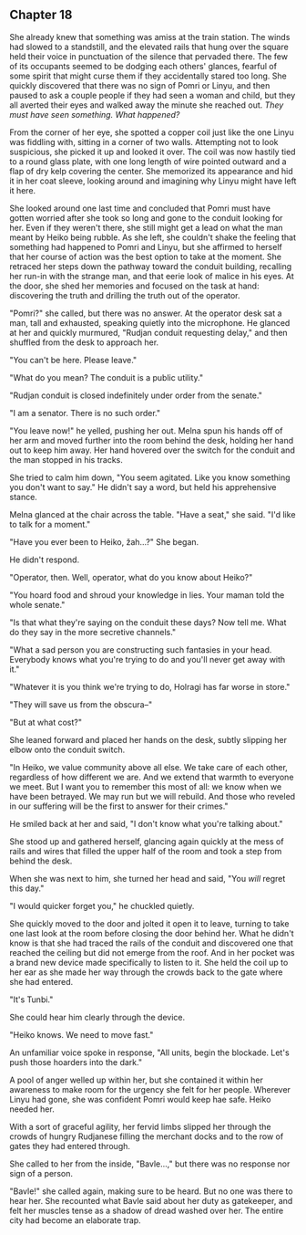## Chapter 18

She already knew that something was amiss at the train station. The winds had slowed to a standstill, and the elevated rails that hung over the square held their voice in punctuation of the silence that pervaded there. The few of its occupants seemed to be dodging each others' glances, fearful of some spirit that might curse them if they accidentally stared too long. She quickly discovered that there was no sign of Pomri or Linyu, and then paused to ask a couple people if they had seen a woman and child, but they all averted their eyes and walked away the minute she reached out. *They must have seen something. What happened?*

From the corner of her eye, she spotted a copper coil just like the one Linyu was fiddling with, sitting in a corner of two walls. Attempting not to look suspicious, she picked it up and looked it over. The coil was now hastily tied to a round glass plate, with one long length of wire pointed outward and a flap of dry kelp covering the center. She memorized its appearance and hid it in her coat sleeve, looking around and imagining why Linyu might have left it here.

She looked around one last time and concluded that Pomri must have gotten worried after she took so long and gone to the conduit looking for her. Even if they weren't there, she still might get a lead on what the man meant by Heiko being rubble. As she left, she couldn't shake the feeling that something had happened to Pomri and Linyu, but she affirmed to herself that her course of action was the best option to take at the moment. She retraced her steps down the pathway toward the conduit building, recalling her run-in with the strange man, and that eerie look of malice in his eyes. At the door, she shed her memories and focused on the task at hand: discovering the truth and drilling the truth out of the operator.

"Pomri?" she called, but there was no answer. At the operator desk sat a man, tall and exhausted, speaking quietly into the microphone. He glanced at her and quickly murmured, "Rudjan conduit requesting delay," and then shuffled from the desk to approach her.

"You can't be here. Please leave."

"What do you mean? The conduit is a public utility."

"Rudjan conduit is closed indefinitely under order from the senate."

"I am a senator. There is no such order."

"You leave now!" he yelled, pushing her out. Melna spun his hands off of her arm and moved further into the room behind the desk, holding her hand out to keep him away. Her hand hovered over the switch for the conduit and the man stopped in his tracks. 

She tried to calm him down, "You seem agitated. Like you know something you don't want to say." He didn't say a word, but held his apprehensive stance.

Melna glanced at the chair across the table. "Have a seat," she said. "I'd like to talk for a moment."

"Have you ever been to Heiko, žah...?" She began.

He didn't respond.

"Operator, then. Well, operator, what do you know about Heiko?"

"You hoard food and shroud your knowledge in lies. Your maman told the whole senate."

"Is that what they're saying on the conduit these days? Now tell me. What do they say in the more secretive channels."

"What a sad person you are constructing such fantasies in your head. Everybody knows what you're trying to do and you'll never get away with it."

"Whatever it is you think we're trying to do, Holragi has far worse in store." 

"They will save us from the obscura–"

"But at what cost?"

She leaned forward and placed her hands on the desk, subtly slipping her elbow onto the conduit switch.

"In Heiko, we value community above all else. We take care of each other, regardless of how different we are. And we extend that warmth to everyone we meet. But I want you to remember this most of all: we know when we have been betrayed. We may run but we will rebuild. And those who reveled in our suffering will be the first to answer for their crimes."

He smiled back at her and said, "I don't know what you're talking about."

She stood up and gathered herself, glancing again quickly at the mess of rails and wires that filled the upper half of the room and took a step from behind the desk.

When she was next to him, she turned her head and said, "You *will* regret this day."

"I would quicker forget you," he chuckled quietly.

She quickly moved to the door and jolted it open it to leave, turning to take one last look at the room before closing the door behind her. What he didn't know is that she had traced the rails of the conduit and discovered one that reached the ceiling but did not emerge from the roof. And in her pocket was a brand new device made specifically to listen to it. She held the coil up to her ear as she made her way through the crowds back to the gate where she had entered.

"It's Tunbi."

She could hear him clearly through the device.

"Heiko knows. We need to move fast."

An unfamiliar voice spoke in response, "All units, begin the blockade. Let's push those hoarders into the dark."

A pool of anger welled up within her, but she contained it within her awareness to make room for the urgency she felt for her people. Wherever Linyu had gone, she was confident Pomri would keep hae safe. Heiko needed her.

With a sort of graceful agility, her fervid limbs slipped her through the crowds of hungry Rudjanese filling the merchant docks and to the row of gates they had entered through.

She called to her from the inside, "Bavle...," but there was no response nor sign of a person.

"Bavle!" she called again, making sure to be heard. But no one was there to hear her. She recounted what Bavle said about her duty as gatekeeper, and felt her muscles tense as a shadow of dread washed over her. The entire city had become an elaborate trap.
